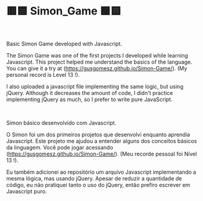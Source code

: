 # 🟥🟦 Simon_Game 🟩🟨

<br />

Basic Simon Game developed with Javascript. 

The Simon Game was one of the first projects I developed while learning Javascript. This project helped me understand the basics of the language. You can give it a try at (https://gusgomesz.github.io/Simon-Game/). (My personal record is Level 13 !).

I also uploaded a javascript file implementing the same logic, but using jQuery. Although it decreases the amount of code, I didn't practice implementing jQuery as much, so I prefer to write pure JavaScript.

<br />

Simon básico desenvolvido com Javascript.

O Simon foi um dos primeiros projetos que desenvolvi enquanto aprendia Javascript. Este projeto me ajudou a entender alguns dos conceitos básicos da linguagem. Você pode jogar acessando (https://gusgomesz.github.io/Simon-Game/). (Meu recorde pessoal foi Nível 13 !).

Eu também adicionei ao repositório um arquivo Javascript implementando a mesma lógica, mas usando jQuery. Apesar de reduzir a quantidade de código, eu não pratiquei tanto o uso do jQuery, então prefiro escrever em Javascript puro.
